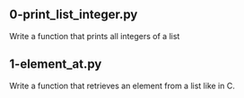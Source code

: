 ## 0-print_list_integer.py
Write a function that prints all integers of a list

## 1-element_at.py
Write a function that retrieves an element from a list like in C.
